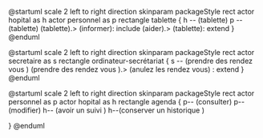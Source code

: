 @startuml
scale 2
left to right direction 
skinparam packageStyle rect 
actor hopital as h
actor personnel as p 
rectangle tablette {
    h -- (tablette)
    p -- (tablette)
    (tablette).> (informer): include 
    (aider).> (tablette): extend
}
@enduml

@startuml
scale 2
left to right direction 
skinparam packageStyle rect 
actor secretaire as s
rectangle ordinateur-secrétariat {
    s -- (prendre des rendez vous )
    (prendre des rendez vous ).> (anulez les rendez vous) : extend
}
@enduml

@startuml
scale 2
left to right direction 
skinparam packageStyle rect 
actor personnel as p
actor hopital  as h
rectangle agenda {
    p-- (consulter)
    p-- (modifier)
    h-- (avoir un suivi )
    h--(conserver un historique )
    
}
@enduml